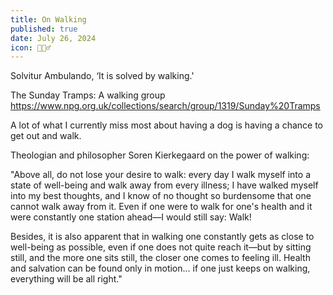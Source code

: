 ```yaml
---
title: On Walking
published: true
date: July 26, 2024
icon: 🚶🏻‍♂️
---
```



Solvitur Ambulando, ‘It is solved by walking.'

The Sunday Tramps: A walking group https://www.npg.org.uk/collections/search/group/1319/Sunday%20Tramps

A lot of what I currently miss most about having a dog is having a chance to get out and walk.

Theologian and philosopher Soren Kierkegaard on the power of walking:

"Above all, do not lose your desire to walk: every day I walk myself into a state of well-being and walk away from every illness; I have walked myself into my best thoughts, and I know of no thought so burdensome that one cannot walk away from it. Even if one were to walk for one's health and it were constantly one station ahead—I would still say: Walk!

Besides, it is also apparent that in walking one constantly gets as close to well-being as possible, even if one does not quite reach it—but by sitting still, and the more one sits still, the closer one comes to feeling ill. Health and salvation can be found only in motion... if one just keeps on walking, everything will be all right."